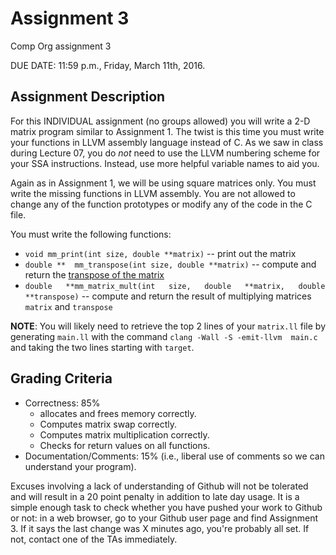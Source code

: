 # Assignment 3
Comp Org assignment 3

DUE DATE: 11:59 p.m., Friday, March 11th, 2016.

## Assignment Description

For this  INDIVIDUAL assignment (no  groups allowed) you will  write a
2-D matrix  program similar to Assignment  1.  The twist  is this time
you must write your functions  in LLVM assembly language instead of C.
As we  saw in class during  Lecture 07, you  do *not* need to  use the
LLVM numbering  scheme for your  SSA instructions.  Instead,  use more
helpful variable names to aid you.

Again as in Assignment 1, we  will be using square matrices only.  You
must  write the  missing  functions  in LLVM  assembly.   You are  not
allowed to change any of the  function prototypes or modify any of the
code in the C file.

You must write the following functions:

- `void mm_print(int size, double **matrix)` -- print out the matrix
- `double **  mm_transpose(int size, double **matrix)`  -- compute and
  return           the           [transpose           of           the
  matrix](https://en.wikipedia.org/wiki/Transpose)
- `double   **mm_matrix_mult(int   size,   double   **matrix,   double
  **transpose)`  --  compute  and  return the  result  of  multiplying
  matrices `matrix` and `transpose`

**NOTE**: You  will likely need  to retrieve the  top 2 lines  of your
  `matrix.ll`  file by  generating `main.ll`  with the  command `clang
  -Wall -S -emit-llvm  main.c` and taking the two  lines starting with
  `target`.

## Grading Criteria

* Correctness: 85%
  - allocates and frees memory correctly.
  - Computes matrix swap correctly.
  - Computes matrix multiplication correctly.
  - Checks for return values on all functions.
* Documentation/Comments: 15% (i.e., liberal use of comments so we can
  understand your program).

Excuses  involving a  lack  of  understanding of  Github  will not  be
tolerated and  will result in a  20 point penalty in  addition to late
day  usage.  It  is a  simple enough  task to  check whether  you have
pushed your work to Github or not: in a web browser, go to your Github
user page  and find Assignment  3.  If it  says the last change  was X
minutes ago, you're probably all set.   If not, contact one of the TAs
immediately.
